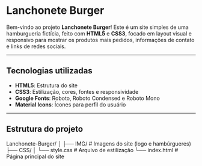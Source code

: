 # Lanchonete Burger

Bem-vindo ao projeto **Lanchonete Burger**! Este é um site simples de uma hamburgueria fictícia, feito com **HTML5** e **CSS3**, focado em layout visual e responsivo para mostrar os produtos mais pedidos, informações de contato e links de redes sociais.

---

## Tecnologias utilizadas

- **HTML5**: Estrutura do site
- **CSS3**: Estilização, cores, fontes e responsividade
- **Google Fonts**: Roboto, Roboto Condensed e Roboto Mono
- **Material Icons**: Ícones para perfil do usuário

---

## Estrutura do projeto

Lanchonete-Burger/
│
├── IMG/ # Imagens do site (logo e hambúrgueres)
├── CSS/
│ └── style.css # Arquivo de estilização
└── index.html # Página principal do site
